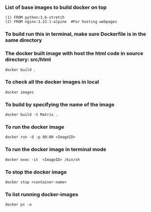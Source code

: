 ### List of base images to build docker on top
```
(1) FROM python:3.6-stretch
(2) FROM nginx:1.23.1-alpine  #For hosting webpages
```
 
### To build run this in terminal, make sure Dockerfile is in the same directory
### The docker built image with host the html code in source directory: src/html
```
docker build .
```

### To check all the docker images in local
```
docker images
```

### To build by specifying the name of the image
```
docker build -t Matrix .
```

### To run the docker image
```
docker run -d -p 80:80 <ImageID>
```
### To run the docker image in terminal mode
```
docker exec -it  <ImageID> /bin/sh
```

### To stop the docker image
```
docker stop <container-name>
```
### To list running docker-images
```
docker ps -a
```
